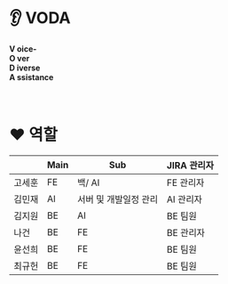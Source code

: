 # :ear: VODA 
**V oice-**   
**O ver**   
**D iverse**   
**A ssistance**  
<br/> <br/>   

# :heart: 역할

|  |  Main | Sub | JIRA 관리자 |
| --- | --- | --- | --- |
| 고세훈 | FE | 백/ AI | FE 관리자 |
| 김민재 | AI | 서버 및 개발일정 관리 | AI 관리자 |
| 김지원 | BE | AI | BE 팀원 |
| 나건 | BE | FE | BE 관리자 |
| 윤선희 | BE | FE | BE 팀원 |
| 최규헌 | BE | FE | BE 팀원 |











<!-- # README

- ver0.1.0
  - 최초 front / back merge
  - \[Front\] 프로젝트 시작, 컴포넌트 구성 및 파일 구조 정립
  - \[Back\] 프로젝트 시작, DB 작업, API 구현, 구조 정립

- ver0.1.1
  - 회원가입, 로그인 구현
  - 로그아웃 구현
  - openvidu Lib 추가 -->
